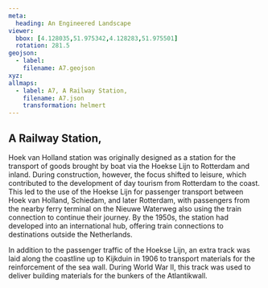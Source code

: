 ```yaml
---
meta:
  heading: An Engineered Landscape
viewer:
  bbox: [4.128035,51.975342,4.128283,51.975501]
  rotation: 281.5
geojson:
  - label:
    filename: A7.geojson
xyz:
allmaps:
  - label: A7, A Railway Station,
    filename: A7.json
    transformation: helmert
---
```


## A Railway Station,

Hoek van Holland station was originally designed as a station for the transport of goods brought by boat via the Hoekse Lijn to Rotterdam and inland. During construction, however, the focus shifted to leisure, which contributed to the development of day tourism from Rotterdam to the coast. This led to the use of the Hoekse Lijn for passenger transport between Hoek van Holland, Schiedam, and later Rotterdam, with passengers from the nearby ferry terminal on the Nieuwe Waterweg also using the train connection to continue their journey. By the 1950s, the station had developed into an international hub, offering train connections to destinations outside the Netherlands. 

In addition to the passenger traffic of the Hoekse Lijn, an extra track was laid along the coastline up to Kijkduin in 1906 to transport materials for the reinforcement of the sea wall. During World War II, this track was used to deliver building materials for the bunkers of the Atlantikwall.